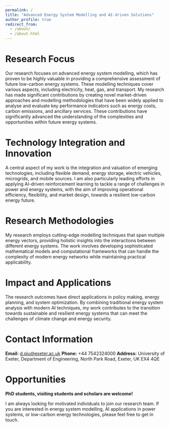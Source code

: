 ```yaml
---
permalink: /
title: "Advanced Energy System Modelling and AI-driven Solutions"
author_profile: true
redirect_from: 
  - /about/
  - /about.html
---
```

Research Focus
==============

Our research focuses on advanced energy system modelling, which has proven to be highly valuable in providing a comprehensive assessment of future low-carbon energy systems. These modelling techniques cover various aspects, including electricity, heat, gas, and transport. My research has made significant contributions by creating novel market-driven approaches and modelling methodologies that have been widely applied to analyse and evaluate key performance indicators such as energy costs, carbon emissions, and ancillary services. These contributions have significantly advanced the understanding of the complexities and opportunities within future energy systems.

Technology Integration and Innovation
=====================================

A central aspect of my work is the integration and valuation of emerging technologies, including flexible demand, energy storage, electric vehicles, microgrids, and mobile sources. I am also particularly leading efforts in applying AI-driven reinforcement learning to tackle a range of challenges in power and energy systems, with the aim of improving operational efficiency, flexibility, and market design, towards a resilient low-carbon energy future.

Research Methodologies
======================

My research employs cutting-edge modelling techniques that span multiple energy vectors, providing holistic insights into the interactions between different energy systems. The work involves developing sophisticated mathematical models and computational frameworks that can handle the complexity of modern energy networks while maintaining practical applicability.

Impact and Applications
=======================

The research outcomes have direct applications in policy making, energy planning, and system optimization. By combining traditional energy system analysis with modern AI techniques, my work contributes to the transition towards sustainable and resilient energy systems that can meet the challenges of climate change and energy security.

Contact Information
===================

**Email:** d.qiu@exeter.ac.uk
**Phone:** +44 7542324000
**Address:** University of Exeter, Department of Engineering, North Park Road, Exeter, UK EX4 4QE

Opportunities
=============

**PhD students, visiting students and scholars are welcome!**

I am always looking for motivated individuals to join our research team. If you are interested in energy system modelling, AI applications in power systems, or low-carbon energy technologies, please feel free to get in touch.
